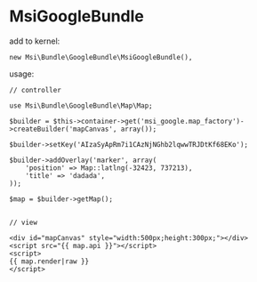 MsiGoogleBundle
===============

add to kernel:

    new Msi\Bundle\GoogleBundle\MsiGoogleBundle(),

usage:

    // controller

    use Msi\Bundle\GoogleBundle\Map\Map;

    $builder = $this->container->get('msi_google.map_factory')->createBuilder('mapCanvas', array());

    $builder->setKey('AIzaSyApRm7i1CAzNjNGhb2lqwwTRJDtKf68EKo');

    $builder->addOverlay('marker', array(
        'position' => Map::latlng(-32423, 737213),
        'title' => 'dadada',
    ));

    $map = $builder->getMap();


    // view

    <div id="mapCanvas" style="width:500px;height:300px;"></div>
    <script src="{{ map.api }}"></script>
    <script>
    {{ map.render|raw }}
    </script>
